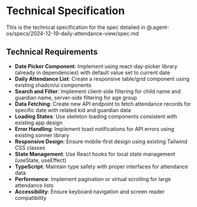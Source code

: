 # Technical Specification

This is the technical specification for the spec detailed in @.agent-os/specs/2024-12-19-daily-attendance-view/spec.md

## Technical Requirements

- **Date Picker Component**: Implement using react-day-picker library (already in dependencies) with default value set to current date
- **Daily Attendance List**: Create a responsive table/grid component using existing shadcn/ui components
- **Search and Filter**: Implement client-side filtering for child name and guardian name, server-side filtering for age group
- **Data Fetching**: Create new API endpoint to fetch attendance records for specific date with related kid and guardian data
- **Loading States**: Use skeleton loading components consistent with existing app design
- **Error Handling**: Implement toast notifications for API errors using existing sonner library
- **Responsive Design**: Ensure mobile-first design using existing Tailwind CSS classes
- **State Management**: Use React hooks for local state management (useState, useEffect)
- **TypeScript**: Maintain type safety with proper interfaces for attendance data
- **Performance**: Implement pagination or virtual scrolling for large attendance lists
- **Accessibility**: Ensure keyboard navigation and screen reader compatibility 